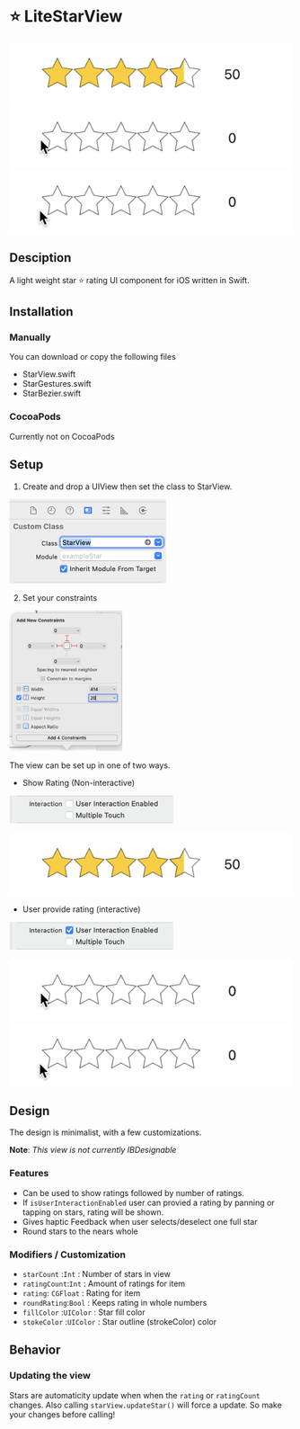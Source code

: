 # ⭐️ LiteStarView

![alt text](ReadmePic/starShot.png "User Interaction Enabled")
![alt text](ReadmePic/starFloat.gif "Float")
![alt text](ReadmePic/starInt.gif "Int")

## Desciption

A light weight star ⭐️ rating UI component for iOS written in Swift.

## Installation 

### Manually 

You can download or copy the following files 

- StarView.swift
- StarGestures.swift
- StarBezier.swift

### CocoaPods

Currently not on CocoaPods 

## Setup

1. Create and drop a UIView then set the class to StarView.

<img src="ReadmePic/className.png" height="150" alt="class"/>

2. Set your constraints

<img src="ReadmePic/constraints.png" height="250" alt="constraints"/>

The view can be set up in one of two ways.

- Show Rating (Non-interactive)

<img src="ReadmePic/userDisabled.png" height="50" alt="class"/>

![alt text](ReadmePic/starShot.png "User Interaction Enabled")

- User provide rating (interactive)

<img src="ReadmePic/userEnabled.png" height="50" alt="class"/>

![alt text](ReadmePic/starFloat.gif "Float")
![alt text](ReadmePic/starInt.gif "Int")

## Design

The design is minimalist, with a few customizations. 

**Note**: *This view is not currently IBDesignable*

### Features 

- Can be used to show ratings followed by number of ratings.
- If `isUserInteractionEnabled` user can provied a rating by panning or tapping on stars, rating will be shown.
- Gives haptic Feedback when user selects/deselect one full star
- Round stars to the nears whole 

### Modifiers / Customization

- `starCount` :`Int`              : Number of stars in view  
- `ratingCount`:`Int`           : Amount of ratings for item
- `rating`: `CGFloat`            : Rating for item
- `roundRating`:`Bool`         : Keeps rating in whole numbers
- `fillColor` :`UIColor`      : Star fill color
- `stokeColor` :`UIColor`    : Star outline (strokeColor) color 


## Behavior

### Updating the view

Stars are automaticity update when when the `rating` or `ratingCount` changes. 
Also calling `starView.updateStar()` will force a update. So make your changes before calling!


